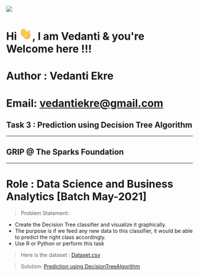 <img height="27" src="https://img.shields.io/badge/Prediction using Supervised ML -Level  Beginner-green.svg?&style=for-the-badge&logo=TheSparksFoundation&logoColor=red" /><br>
<h1 align="left">Hi <img src="https://github.com/demaria11/Spark_Projects/blob/main/Hi.gif" width="35px">, I am Vedanti & you're Welcome here !!! </h1>

# Author : Vedanti Ekre

# Email: vedantiekre@gmail.com

## Task 3 : Prediction using Decision Tree Algorithm
___
## GRIP @ The Sparks Foundation
____
# Role : Data Science and Business Analytics [Batch May-2021]

> Problem Statement:
- Create the Decision Tree classifier and visualize it graphically.<br>
- The purpose is if we feed any new data to this classifier, it would be able to
predict the right class accordingly. <br>
- Use R or Python or perform this task<br>
> Here is the dataset :
<a href="https://github.com/vedanti-github/Spark_Projects/blob/main/Prediction%20using%20Decision%20Tree%20Algorithm/Iris27%20.csv">Dataset.csv</a><br>

> Solution:
<a href="https://github.com/vedanti-github/Spark_Projects/blob/main/Prediction%20using%20Decision%20Tree%20Algorithm/Task_4.ipynb">Prediction using DecisionTreeAlgorithm </a>
